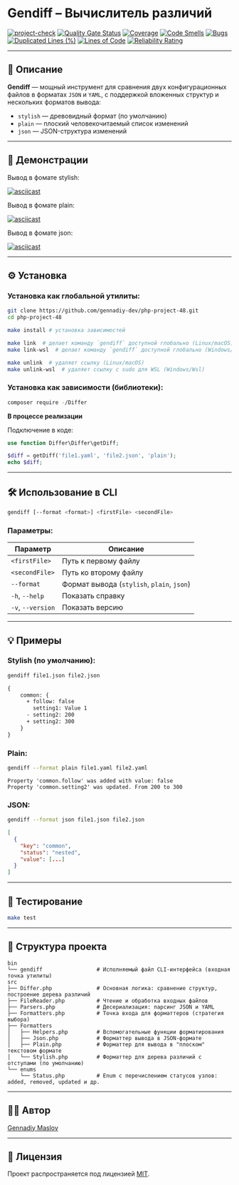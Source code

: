 # Gendiff – Вычислитель различий

[![project-check](https://github.com/StandAlone404/php-project-48/actions/workflows/project-check.yml/badge.svg)](https://github.com/StandAlone404/php-project-48/actions/workflows/project-check.yml)
[![Quality Gate Status](https://sonarcloud.io/api/project_badges/measure?project=php-project-48&metric=alert_status)](https://sonarcloud.io/summary/new_code?id=php-project-48)
[![Coverage](https://sonarcloud.io/api/project_badges/measure?project=php-project-48&metric=coverage)](https://sonarcloud.io/summary/new_code?id=php-project-48)
[![Code Smells](https://sonarcloud.io/api/project_badges/measure?project=php-project-48&metric=code_smells)](https://sonarcloud.io/summary/new_code?id=php-project-48)
[![Bugs](https://sonarcloud.io/api/project_badges/measure?project=php-project-48&metric=bugs)](https://sonarcloud.io/summary/new_code?id=php-project-48)
[![Duplicated Lines (%)](https://sonarcloud.io/api/project_badges/measure?project=php-project-48&metric=duplicated_lines_density)](https://sonarcloud.io/summary/new_code?id=php-project-48)
[![Lines of Code](https://sonarcloud.io/api/project_badges/measure?project=php-project-48&metric=ncloc)](https://sonarcloud.io/summary/new_code?id=php-project-48)
[![Reliability Rating](https://sonarcloud.io/api/project_badges/measure?project=php-project-48&metric=reliability_rating)](https://sonarcloud.io/summary/new_code?id=php-project-48)

---

## 📖 Описание

**Gendiff** — мощный инструмент для сравнения двух конфигурационных файлов в форматах `JSON` и `YAML`, с поддержкой вложенных структур и нескольких форматов вывода:

- `stylish` — древовидный формат (по умолчанию)
- `plain` — плоский человекочитаемый список изменений
- `json` — JSON-структура изменений

---

## 🎥 Демонстрации

Вывод в фомате stylish:

[![asciicast](https://asciinema.org/a/M5kRht39FKYV6LoFjISj92MKx.svg)](https://asciinema.org/a/M5kRht39FKYV6LoFjISj92MKx)

Вывод в фомате plain:

[![asciicast](https://asciinema.org/a/4hbI80NvSL7V521rtA02bTtMu.svg)](https://asciinema.org/a/4hbI80NvSL7V521rtA02bTtMu)

Вывод в фомате json:

[![asciicast](https://asciinema.org/a/SS6mt3J75lanThzt8WArdSXpq.svg)](https://asciinema.org/a/SS6mt3J75lanThzt8WArdSXpq)

---

## ⚙️ Установка

### Установка как глобальной утилиты:

```bash
git clone https://github.com/gennadiy-dev/php-project-48.git
cd php-project-48

make install # установка зависимостей

make link  # делает команду `gendiff` доступной глобально (Linux/macOS)
make link-wsl  # делает команду `gendiff` доступной глобально (Windows/Wsl)

make unlink  # удаляет ссылку (Linux/macOS)
make unlink-wsl  # удаляет ссылку с sudo для WSL (Windows/Wsl)
````

### Установка как зависимости (библиотеки):

```bash 
composer require -/Differ
```

**В процессе реализации**

Подключение в коде:

```php
use function Differ\Differ\getDiff;

$diff = getDiff('file1.yaml', 'file2.json', 'plain');
echo $diff;
```

---

## 🛠 Использование в CLI

```bash
gendiff [--format <format>] <firstFile> <secondFile>
```

### Параметры:

| Параметр          | Описание                                   |
| ----------------- | ------------------------------------------ |
| `<firstFile>`     | Путь к первому файлу                       |
| `<secondFile>`    | Путь ко второму файлу                      |
| `--format`        | Формат вывода (`stylish`, `plain`, `json`) |
| `-h`, `--help`    | Показать справку                           |
| `-v`, `--version` | Показать версию                            |

---

## 💡 Примеры

### Stylish (по умолчанию):

```bash
gendiff file1.json file2.json
```

```diff
{
    common: {
      + follow: false
        setting1: Value 1
      - setting2: 200
      + setting2: 300
    }
}
```

### Plain:

```bash
gendiff --format plain file1.yaml file2.yaml
```

```text
Property 'common.follow' was added with value: false
Property 'common.setting2' was updated. From 200 to 300
```

### JSON:

```bash
gendiff --format json file1.json file2.json
```

```json
[
  {
    "key": "common",
    "status": "nested",
    "value": [...]
  }
]
```

---

## 🧪 Тестирование

```bash
make test
```

---

## 📂 Структура проекта

```text
bin
└── gendiff                 # Исполняемый файл CLI-интерфейса (входная точка утилиты)
src
├── Differ.php              # Основная логика: сравнение структур, построение дерева различий
├── FileReader.php          # Чтение и обработка входных файлов
├── Parsers.php             # Десериализация: парсинг JSON и YAML
├── Formatters.php          # Точка входа для форматтеров (стратегия выбора)
├── Formatters
│   ├── Helpers.php         # Вспомогательные функции форматирования
│   ├── Json.php            # Форматтер вывода в JSON-формате
│   ├── Plain.php           # Форматтер для вывода в "плоском" текстовом формате
│   └── Stylish.php         # Форматтер для дерева различий с отступами (по умолчанию)
└── enums
    └── Status.php          # Enum с перечислением статусов узлов: added, removed, updated и др.
```

---

## 🧑‍💻 Автор

[Gennadiy Maslov](https://github.com/gmaslov-dev)

---

## 📝 Лицензия

Проект распространяется под лицензией [MIT](LICENSE).
